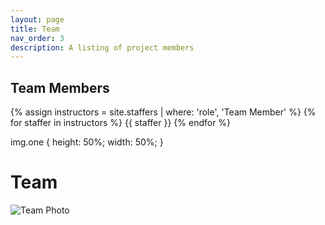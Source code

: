 ```yaml
---
layout: page
title: Team
nav_order: 3
description: A listing of project members
---
```


## Team Members

<div class="role">
  {% assign instructors = site.staffers | where: 'role', 'Team Member' %}
  {% for staffer in instructors %}
  {{ staffer }}
  {% endfor %}
</div>

img.one {
  height: 50%;
  width: 50%;
}

# Team
<img  class="one" src="../pictures/team.jpg" alt="Team Photo"/>
